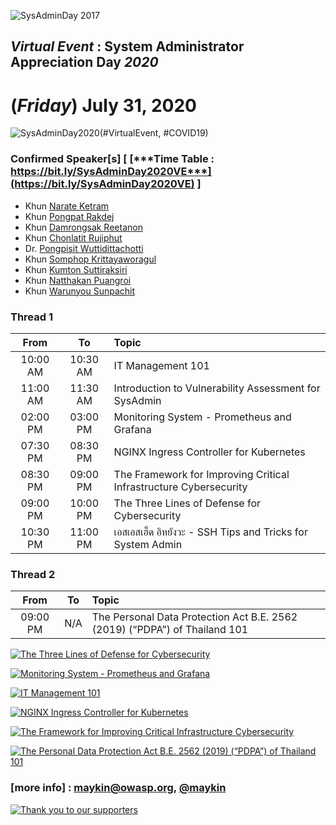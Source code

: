 
![](../2017/img/GroupPhoto.jpg "SysAdminDay 2017")

## ***Virtual Event*** : System Administrator Appreciation Day ***2020***
# **(*Friday*) July 31, 2020**

![](../Assets/SysAdminDay-2020.png "SysAdminDay2020(#VirtualEvent, #COVID19)")

### Confirmed Speaker[s] [ [***Time Table : https://bit.ly/SysAdminDay2020VE***](https://bit.ly/SysAdminDay2020VE) ]
+ Khun [Narate Ketram](https://www.facebook.com/koonnarate)
+ Khun [Pongpat Rakdej](https://www.facebook.com/pongpatrakdej)
+ Khun [Damrongsak Reetanon](https://www.facebook.com/damrongsak)
+ Khun [Chonlatit Rujiphut](https://www.facebook.com/Tsunakun27)
+ Dr. [Pongpisit Wuttidittachotti](https://www.facebook.com/pongpisitwutti)
+ Khun [Somphop Krittayaworagul](https://www.facebook.com/SK.Unavailable)
+ Khun [Kumton Suttiraksiri](https://www.facebook.com/kumton.s)
+ Khun [Natthakan Puangroi](https://www.facebook.com/natthapete)
+ Khun [Warunyou Sunpachit](https://www.facebook.com/howdoyoufeel.kenji)

### Thread 1

| From      |      To    |  Topic                                                   |
|:---------:|:----------:|:---------------------------------------------------------|
| 10:00 AM  |  10:30 AM  | IT Management 101                                        |
| 11:00 AM  |  11:30 AM  | Introduction to Vulnerability Assessment for SysAdmin    |
| 02:00 PM  |  03:00 PM  | Monitoring System - Prometheus and Grafana               |
| 07:30 PM  |  08:30 PM  | NGINX Ingress Controller for Kubernetes                  |
| 08:30 PM  |  09:00 PM  | The Framework for Improving Critical Infrastructure Cybersecurity |
| 09:00 PM  |  10:00 PM  | The Three Lines of Defense for Cybersecurity             |
| 10:30 PM  |  11:00 PM  | เอสเอสเฮ็ด อิหยังวะ - SSH Tips and Tricks for System Admin    |

### Thread 2

| From      |      To    |  Topic                                                   |
|:---------:|:----------:|:---------------------------------------------------------|
| 09:00 PM  |  N/A       | The Personal Data Protection Act B.E. 2562 (2019) (“PDPA”) of Thailand 101 |                                        |



[![](Topics/Three-line-of-defense.png "The Three Lines of Defense for Cybersecurity")](https://www.facebook.com/photo.php?fbid=10221024530736847)

[![](Topics/Monitoring-System.png "Monitoring System - Prometheus and Grafana")](https://www.facebook.com/photo.php?fbid=10221030009953824)

[![](Topics/IT-Management-101.png "IT Management 101")](https://www.facebook.com/photo.php?fbid=10221037766267727)

[![](Topics/NGINX.jpg "NGINX Ingress Controller for Kubernetes")](https://www.facebook.com/photo.php?fbid=10221041373357902)

[![](Topics/NIST.jpg "The Framework for Improving Critical Infrastructure Cybersecurity")](https://www.facebook.com/photo.php?fbid=10221041586643234)

[![](Topics/PDPA.jpg "The Personal Data Protection Act B.E. 2562 (2019) (“PDPA”) of Thailand 101")](https://www.facebook.com/photo.php?fbid=10221045554862437)


### [more info] : <maykin@owasp.org>, [@maykin](https://line.me/R/ti/p/%40maykin)



[![](Supporters/VolunteXTH.jpg "Thank you to our supporters")](https://VolunteX.github.io)